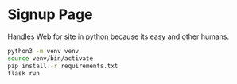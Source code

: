 # Signup Page

Handles Web for site in python because its easy and other humans.

```sh
python3 -m venv venv
source venv/bin/activate
pip install -r requirements.txt
flask run
```
